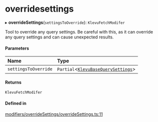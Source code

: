 # overridesettings
      
▸ **overrideSettings**(`settingsToOverride`): `KlevuFetchModifer`

Tool to override any query settings. Be careful with this, as it can override any query settings and can cause unexpected results.

#### Parameters

| Name | Type |
| :------ | :------ |
| `settingsToOverride` | `Partial`<[`KlevuBaseQuerySettings`](klevubasequerysettings.md)\> |

#### Returns

`KlevuFetchModifer`

#### Defined in

[modifiers/overrideSettings/overrideSettings.ts:11](https://github.com/klevultd/frontend-sdk/blob/492d3760/packages/klevu-core/src/modifiers/overrideSettings/overrideSettings.ts#L11)

